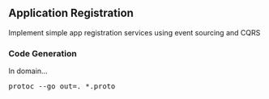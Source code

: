 ## Application Registration

Implement simple app registration services using event sourcing and 
CQRS


### Code Generation

In domain... 

<pre>
protoc --go_out=. *.proto
</pre>
